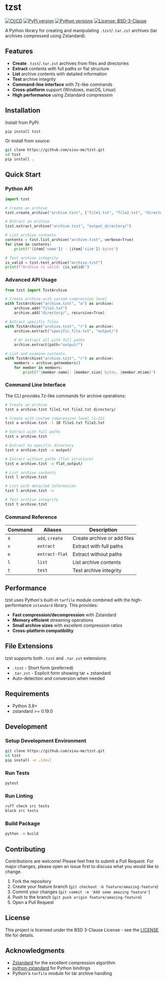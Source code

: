# tzst

[![CI/CD](https://github.com/xixu-me/tzst/workflows/CI%2FCD/badge.svg)](https://github.com/xixu-me/tzst/actions)
[![PyPI version](https://badge.fury.io/py/tzst.svg)](https://badge.fury.io/py/tzst)
[![Python versions](https://img.shields.io/pypi/pyversions/tzst.svg)](https://pypi.org/project/tzst/)
[![License: BSD-3-Clause](https://img.shields.io/badge/License-BSD%203--Clause-blue.svg)](https://opensource.org/licenses/BSD-3-Clause)

A Python library for creating and manipulating `.tzst`/`.tar.zst` archives (tar archives compressed using Zstandard).

## Features

- **Create** `.tzst`/`.tar.zst` archives from files and directories
- **Extract** contents with full paths or flat structure
- **List** archive contents with detailed information
- **Test** archive integrity
- **Command-line interface** with 7z-like commands
- **Cross-platform** support (Windows, macOS, Linux)
- **High performance** using Zstandard compression

## Installation

Install from PyPI:

```bash
pip install tzst
```

Or install from source:

```bash
git clone https://github.com/xixu-me/tzst.git
cd tzst
pip install .
```

## Quick Start

### Python API

```python
import tzst

# Create an archive
tzst.create_archive("archive.tzst", ["file1.txt", "file2.txt", "directory/"])

# Extract an archive
tzst.extract_archive("archive.tzst", "output_directory/")

# List archive contents
contents = tzst.list_archive("archive.tzst", verbose=True)
for item in contents:
    print(f"{item['name']} - {item['size']} bytes")

# Test archive integrity
is_valid = tzst.test_archive("archive.tzst")
print(f"Archive is valid: {is_valid}")
```

### Advanced API Usage

```python
from tzst import TzstArchive

# Create archive with custom compression level
with TzstArchive("archive.tzst", "w") as archive:
    archive.add("file1.txt")
    archive.add("directory/", recursive=True)

# Extract specific files
with TzstArchive("archive.tzst", "r") as archive:
    archive.extract("specific_file.txt", "output/")
    
    # Or extract all with full paths
    archive.extract(path="output/")

# List and examine contents
with TzstArchive("archive.tzst", "r") as archive:
    members = archive.getmembers()
    for member in members:
        print(f"{member.name}: {member.size} bytes, {member.mtime}")
```

### Command Line Interface

The CLI provides 7z-like commands for archive operations:

```bash
# Create an archive
tzst a archive.tzst file1.txt file2.txt directory/

# Create with custom compression level (1-22)
tzst a archive.tzst -l 10 file1.txt file2.txt

# Extract with full paths
tzst x archive.tzst

# Extract to specific directory
tzst x archive.tzst -o output/

# Extract without paths (flat structure)
tzst e archive.tzst -o flat_output/

# List archive contents
tzst l archive.tzst

# List with detailed information
tzst l archive.tzst -v

# Test archive integrity
tzst t archive.tzst
```

### Command Reference

| Command | Aliases | Description |
|---------|---------|-------------|
| `a` | `add`, `create` | Create archive or add files |
| `x` | `extract` | Extract with full paths |
| `e` | `extract-flat` | Extract without paths |
| `l` | `list` | List archive contents |
| `t` | `test` | Test archive integrity |

## Performance

tzst uses Python's built-in `tarfile` module combined with the high-performance `zstandard` library. This provides:

- **Fast compression/decompression** with Zstandard
- **Memory efficient** streaming operations
- **Small archive sizes** with excellent compression ratios
- **Cross-platform compatibility**

## File Extensions

tzst supports both `.tzst` and `.tar.zst` extensions:

- `.tzst` - Short form (preferred)
- `.tar.zst` - Explicit form showing tar + zstandard
- Auto-detection and conversion when needed

## Requirements

- Python 3.8+
- zstandard >= 0.19.0

## Development

### Setup Development Environment

```bash
git clone https://github.com/xixu-me/tzst.git
cd tzst
pip install -e .[dev]
```

### Run Tests

```bash
pytest
```

### Run Linting

```bash
ruff check src tests
black src tests
```

### Build Package

```bash
python -m build
```

## Contributing

Contributions are welcome! Please feel free to submit a Pull Request. For major changes, please open an issue first to discuss what you would like to change.

1. Fork the repository
2. Create your feature branch (`git checkout -b feature/amazing-feature`)
3. Commit your changes (`git commit -m 'Add some amazing feature'`)
4. Push to the branch (`git push origin feature/amazing-feature`)
5. Open a Pull Request

## License

This project is licensed under the BSD 3-Clause License - see the [LICENSE](LICENSE) file for details.

## Acknowledgments

- [Zstandard](https://github.com/facebook/zstd) for the excellent compression algorithm
- [python-zstandard](https://github.com/indygreg/python-zstandard) for Python bindings
- Python's `tarfile` module for tar archive handling
